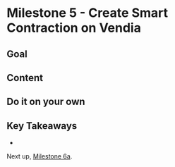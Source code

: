 # Milestone 5 - Create Smart Contraction on Vendia

## Goal


## Content


## Do it on your own


## Key Takeaways

* 

Next up, [Milestone 6a](README-Milestone6a.md).